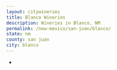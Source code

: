 ```yaml
---
layout: citywineries
title: Blanco Wineries
description: Wineries in Blanco, NM
permalink: /new-mexico/san-juan/blanco/
state: nm
county: san juan
city: blanco
---
```

-
